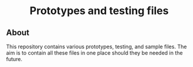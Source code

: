 <h1 align="center">Prototypes and testing files</h1>

## About
This repository contains various prototypes, testing, and sample files. The aim is to contain all these files in one place should they be needed in the future.
